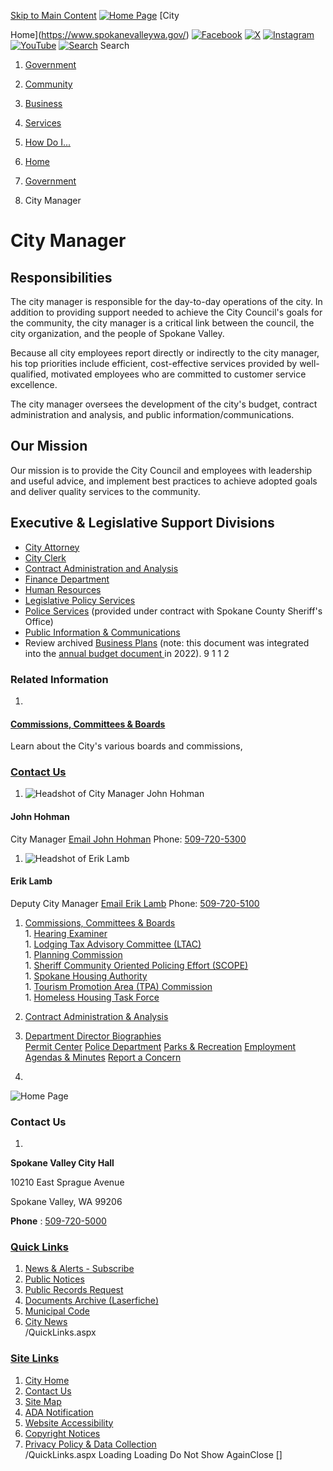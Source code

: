   [Skip to Main Content](https://www.spokanevalleywa.gov/363/City-Manager#cc5f8c90dc-b4cb-431b-90ee-10648f8df655)   [![Home Page](images/0ad9a8c94aa440cc4df299174e9931c543b1e622fc867ea7277fd0af7847c0ce)](https://www.spokanevalleywa.gov/)   [City

Home](https://www.spokanevalleywa.gov/)   [![Facebook](images/f75fe6b2979150f27a65063a45dbac12cb171f396bc24955a51d5e5defb17ca0)](https://www.facebook.com/CityofSpokaneValley/)   [![X](images/d0fe2b098c04be543d26e00ab1bb534b0b5d55a572d8ce33a85fd54e4fbee539)](https://x.com/CityofSV)   [![Instagram](images/bfc2ef8c5004f63148ccd7fd8aaaa4868631322e5348decd83a385f3ae66d6a2)](https://www.instagram.com/cityspokanevalley/)   [![YouTube](images/8335cb2aaec79833d44df2341de759285c86be49875c599b70ec9f7b0e600f0d)](https://www.youtube.com/channel/UCoNlPNd0y5U905mvDfEmn7g)   [![Search](images/ad23c84baf3bd9c160ae4646d88f899251fe74719b13e7287c813e1fabde5475)](https://www.spokanevalleywa.gov/Search/Results) Search 

 1.  [Government](https://www.spokanevalleywa.gov/27/Government) 
 1.  [Community](https://www.spokanevalleywa.gov/31/Community) 
 1.  [Business](https://www.spokanevalleywa.gov/101/Business) 
 1.  [Services](https://www.spokanevalleywa.gov/149/Services) 
 1.  [How Do I...](https://www.spokanevalleywa.gov/9/How-Do-I) 
  []()  []()  

 1.  [Home](https://www.spokanevalleywa.gov/) 
 1.  [Government](https://www.spokanevalleywa.gov/27/Government) 
 1. City Manager

# City Manager

## Responsibilities

The city manager is responsible for the day-to-day operations of the city. In addition to providing support needed to achieve the City Council's goals for the community, the city manager is a critical link between the council, the city organization, and the people of Spokane Valley.

Because all city employees report directly or indirectly to the city manager, his top priorities include efficient, cost-effective services provided by well-qualified, motivated employees who are committed to customer service excellence.

The city manager oversees the development of the city's budget, contract administration and analysis, and public information/communications.

## Our Mission

Our mission is to provide the City Council and employees with leadership and useful advice, and implement best practices to achieve adopted goals and deliver quality services to the community.

## Executive & Legislative Support Divisions

 *  [City Attorney](https://www.spokanevalleywa.gov/365) 
 *  [City Clerk](https://www.spokanevalleywa.gov/192/City-Clerk) 
 *  [Contract Administration and Analysis](https://www.spokanevalleywa.gov/364/Contract-Administration-Analysis) 
 *  [Finance Department](https://www.spokanevalleywa.gov/187/Finance) 
 *  [Human Resources](https://www.spokanevalleywa.gov/204/Human-Resources) 
 *  [Legislative Policy Services](https://www.spokanevalleywa.gov/642/Legislative-Policy-Services) 
 *  [Police Services](https://www.spokanevalleywa.gov/170/City-Police-Department) (provided under contract with Spokane County Sheriff's Office)
 *  [Public Information & Communications](https://www.spokanevalleywa.gov/366/2167/Public-Information-Communications) 
 * Review archived [Business Plans](https://www.spokanevalleywa.gov/Archive.aspx?AMID=39) (note: this document was integrated into the [annual budget document ](https://www.spokanevalleywa.gov/188/Budget-Financial-Reports) in 2022).
 9 1 1 2 

### Related Information

 1.    

####  [Commissions, Committees & Boards](https://www.spokanevalleywa.gov/198/Commissions-Committees-Boards)    

Learn about the City's various boards and commissions,   

###  [Contact Us](https://www.spokanevalleywa.gov/Directory.aspx) 

 1.  ![Headshot of City Manager John Hohman](images/a7455eeb8dd5b4b75880479e2422762c4760a1e13cc7c0c33649b7a0f5f645cc)    

#### John Hohman   

 City Manager  [Email John Hohman](mailto:jhohman@SpokaneValleyWA.gov)  Phone: [509-720-5300](tel:5097205300)     

 1.  ![Headshot of Erik Lamb](images/d7956272c24d702b0d0fe8ffed43f68322c8049c277803ba1b61fa74e2b809e9)    

#### Erik Lamb   

 Deputy City Manager  [Email Erik Lamb](mailto:elamb@SpokaneValleyWA.gov)  Phone: [509-720-5100](tel:5097205100)     

 1.   [Commissions, Committees & Boards](https://www.spokanevalleywa.gov/198/Commissions-Committees-Boards)  [](https://www.spokanevalleywa.gov/363/City-Manager#)  
    1.   [Hearing Examiner](https://www.spokanevalleywa.gov/358/Hearing-Examiner)  
    1.   [Lodging Tax Advisory Committee (LTAC)](https://www.spokanevalleywa.gov/200/Lodging-Tax-Advisory-Committee-LTAC)  
    1.   [Planning Commission](https://www.spokanevalleywa.gov/201/Planning-Commission)  
    1.   [Sheriff Community Oriented Policing Effort (SCOPE)](https://www.spokanevalleywa.gov/202/Sheriff-Community-Oriented-Policing-Effo)  
    1.   [Spokane Housing Authority](https://www.spokanevalleywa.gov/203/Spokane-Housing-Authority)  
    1.   [Tourism Promotion Area (TPA) Commission](https://www.spokanevalleywa.gov/199/Tourism-Promotion-Area-TPA-Commission)  
    1.   [Homeless Housing Task Force](https://www.spokanevalleywa.gov/730/Homeless-Housing-Task-Force)  
 1.   [Contract Administration & Analysis](https://www.spokanevalleywa.gov/364/Contract-Administration-Analysis)  
 1.   [Department Director Biographies](https://www.spokanevalleywa.gov/527/Department-Director-Biographies)  
  [Permit Center](https://www.spokanevalleywa.gov/180/Permit-Center)   [Police Department](https://www.spokanevalleywa.gov/169/Police)   [Parks & Recreation](https://www.spokanevalleywa.gov/163/Parks-Recreation)   [Employment](https://www.spokanevalleywa.gov/411)   [Agendas & Minutes](https://www.spokanevalleywa.gov/129/Agendas-Minutes)   [Report a Concern](https://www.spokanevalleywa.gov/443/SVexpress---Report-a-Concern)  

 1.    

 ![Home Page](images/026af6a61a5ac689510b60b6fc66b0f3f9732d306d5983a5da3be8cb6c1d79a0)    

### Contact Us

 1.    

 __Spokane Valley City Hall__    

10210 East Sprague Avenue   

Spokane Valley, WA 99206   

 __Phone__ : [509-720-5000](tel:%20509-720-5000)    

###  [Quick Links](https://www.spokanevalleywa.gov/QuickLinks.aspx?CID=15) 

 1.  [News & Alerts - Subscribe](https://public.govdelivery.com/accounts/WASPOKANEVALLEY/subscriber/new?qsp=CODE_RED)  
 1.  [Public Notices](https://www.spokanevalleywa.gov/359/2154/Public-Notices)  
 1.  [Public Records Request](https://spokanevalleywa.gov/691/Public-Records)  
 1.  [Documents Archive (Laserfiche)](https://laserfiche.spokanevalley.org/WebLink/Browse.aspx?dbid=0&repo=SpokaneValley)  
 1.  [Municipal Code](https://www.codepublishing.com/WA/SpokaneValley/)  
 1.  [City News](https://www.spokanevalleywa.gov/CivicAlerts.aspx?CID=1)  
 /QuickLinks.aspx 

###  [Site Links](https://www.spokanevalleywa.gov/QuickLinks.aspx?CID=16) 

 1.  [City Home](https://www.spokanevalleywa.gov/)  
 1.  [Contact Us](https://www.spokanevalleywa.gov/directory.aspx)  
 1.  [Site Map](https://www.spokanevalleywa.gov/sitemap)  
 1.  [ADA Notification](https://www.spokanevalleywa.gov/207/Americans-with-Disabilities-Act-Notice)  
 1.  [Website Accessibility](https://www.spokanevalleywa.gov/accessibility)  
 1.  [Copyright Notices](https://www.spokanevalleywa.gov/copyright)  
 1.  [Privacy Policy & Data Collection](https://www.spokanevalleywa.gov/privacy)  
 /QuickLinks.aspx Loading Loading Do Not Show AgainClose [] 